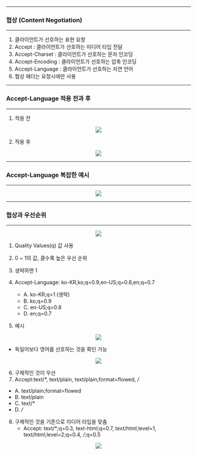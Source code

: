 -----
### 협상 (Content Negotiation)
-----
1. 클라이언트가 선호하는 표현 요청
2. Accept : 클라이언트가 선호하는 미디어 타입 전달
3. Accept-Charset : 클라이언트가 선호하는 문자 인코딩
4. Accept-Encoding : 클라이언트가 선호하는 압축 인코딩
5. Accept-Language : 클라이언트가 선호하는 자연 언어
6. 협상 헤더는 요청시에만 사용

-----
### Accept-Language 적용 전과 후
-----
1. 적용 전
<div align="center">
<img src="https://github.com/sooyounghan/HTTP/assets/34672301/14ba83d5-214a-42c5-9695-8efaabdea129">
</div>

2. 적용 후
<div align="center">
<img src="https://github.com/sooyounghan/HTTP/assets/34672301/a98f0acd-7561-4846-be40-d296575c134d">
</div>

-----
### Accept-Language 복잡한 예시
-----
<div align="center">
<img src="https://github.com/sooyounghan/HTTP/assets/34672301/8a611c30-601a-4e14-9542-620e4ccec8b7">
</div>

-----
### 협상과 우선순위
-----
<div align="center">
<img src="https://github.com/sooyounghan/HTTP/assets/34672301/e337bcc0-f0f9-4c93-acd5-053333b7328a">
</div>

1. Quality Values(q) 값 사용
2. 0 ~ 1의 값, 클수록 높은 우선 순위
3. 생략하면 1
4. Accept-Language: ko-KR,ko;q=0.9,en-US;q=0.8,en;q=0.7
   - A. ko-KR;q=1 (생략)
   - B. ko;q=0.9
   - C. en-US;q=0.8
   - D. en;q=0.7

5. 예시
<div align="center">
<img src="https://github.com/sooyounghan/HTTP/assets/34672301/21a70110-acbb-4208-95ab-f9d2e9e11c48">
</div>

  - 독일어보다 영어를 선호하는 것을 확인 가능

<div align="center">
<img src="https://github.com/sooyounghan/HTTP/assets/34672301/34ce4bf5-0c66-4050-a182-e1843788738c">
</div>

6. 구체적인 것이 우선
7. Accept:text/*, text/plain, text/plain;format=flowed, */*
  - A. text/plain;format=flowed
  - B. text/plain
  - C. text/*
  - D. */*

8. 구체적인 것을 기준으로 미디어 타입을 맞춤
   - Accept: text/*;q=0.3, text-html;q=0.7, text/html;level=1, text/html;level=2;q=0.4, */*;q=0.5
<div align="center">
<img src="https://github.com/sooyounghan/HTTP/assets/34672301/3dab2f6f-fa7c-4876-9e8e-3ea9262e97a6">
</div>
